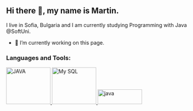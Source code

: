 ## Hi there 👋, my name is Martin.

I live in Sofia, Bulgaria and I am currently studying Programming with Java @SoftUni.

- 🔭 I’m currently working on this page. 

<h3 align="left">Languages and Tools:</h3>
<p align="left"> <a href="https://softuni.bg" target="_blank" rel="noreferrer"> <img src="https://cdn.pixabay.com/photo/2014/04/03/11/08/tea-311844_960_720.png" alt="JAVA" width="120" height="100"/> </a>                
 <a href="https://softuni.bg" target="_blank" rel="noreferrer"> <img src="https://st4.depositphotos.com/1000507/23791/v/600/depositphotos_237918630-stock-illustration-mysql-database-service-simple-vector.jpg" alt="My SQL" width="120" height="100"/> </a>    
 <a href="https://softuni.bg" target="_blank" rel="noreferrer"> <img src="https://img2.freepng.es/20180531/vfq/kisspng-apache-maven-java-vaadin-installation-eclipse-maven-5b0fe8ef311a82.3229918715277693272011.jpg" alt="java" width="120" height="40"/> </a>

</p>
